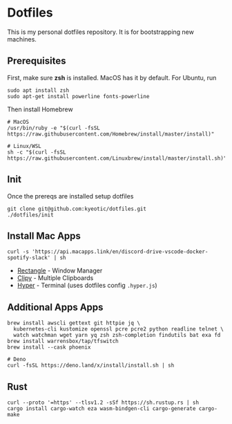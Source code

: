 # Dotfiles

This is my personal dotfiles repository. It is for bootstrapping new machines.

## Prerequisites

First, make sure **zsh** is installed. MacOS has it by default. For Ubuntu, run

```
sudo apt install zsh
sudo apt-get install powerline fonts-powerline
```

Then install Homebrew

```
# MacOS
/usr/bin/ruby -e "$(curl -fsSL https://raw.githubusercontent.com/Homebrew/install/master/install)"

# Linux/WSL
sh -c "$(curl -fsSL https://raw.githubusercontent.com/Linuxbrew/install/master/install.sh)"
```

## Init

Once the prereqs are installed setup dotfiles

```
git clone git@github.com:kyeotic/dotfiles.git
./dotfiles/init
```

## Install Mac Apps

```
curl -s 'https://api.macapps.link/en/discord-drive-vscode-docker-spotify-slack' | sh
```

* [Rectangle](https://rectangleapp.com/) - Window Manager
* [Clipy](https://github.com/Clipy/Clipy) - Multiple Clipboards
* [Hyper](https://hyper.is/) - Terminal (uses dotfiles config `.hyper.js`)

## Additional Apps Apps
```
brew install awscli gettext git httpie jq \
  kubernetes-cli kustomize openssl pcre pcre2 python readline telnet \
  watch watchman wget yarn yq zsh zsh-completion findutils bat exa fd
brew install warrensbox/tap/tfswitch
brew install --cask phoenix

# Deno
curl -fsSL https://deno.land/x/install/install.sh | sh
```


## Rust

```
curl --proto '=https' --tlsv1.2 -sSf https://sh.rustup.rs | sh
cargo install cargo-watch eza wasm-bindgen-cli cargo-generate cargo-make
```